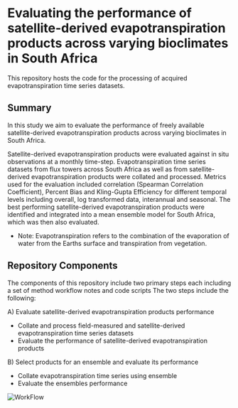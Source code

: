 # Evaluating the performance of satellite-derived evapotranspiration products across varying bioclimates in South Africa

This repository hosts the code for the processing of acquired evapotranspiration time series datasets.

## Summary
In this study we aim to evaluate the performance of freely available satellite-derived evapotranspiration products across varying bioclimates in South Africa. 

Satellite-derived evapotranspiration products were evaluated against in situ observations at a monthly time-step. Evapotranspiration time series datasets from flux towers across South Africa as well as from satellite-derived evapotranspiration products were collated and processed. Metrics used for the evaluation included correlation (Spearman Correlation Coefficient), Percent Bias and Kling-Gupta Efficiency for different temporal levels including overall, log transformed data, interannual and seasonal.
The best performing satellite-derived evapotranspiration products were identified and integrated into a mean ensemble model for South Africa, which was then also evaluated.

 - Note: Evapotranspiration refers to the combination of the evaporation of water from the Earths surface and transpiration from vegetation.

## Repository Components
The components of this repository include two primary steps each including a set of method workflow notes and code scripts
The two steps include the following:

A) Evaluate satellite-derived evapotranspiration products performance
- Collate and process field-measured and satellite-derived evapotranspiration time series datasets
- Evaluate the performance of satellite-derived evapotranspiration products

B) Select products for an ensemble and evaluate its performance
- Collate evapotranspiration time series using ensemble
- Evaluate the ensembles performance

![WorkFlow](https://github.com/user-attachments/assets/9db699e7-8c30-4ada-b09d-8215b40a854c)

